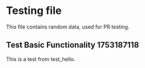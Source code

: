 # Testing file

This file contains random data, used for PR testing.


## Test Basic Functionality 1753187118

This is a test from test_hello.
